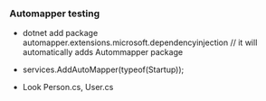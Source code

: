 ### Automapper testing

- dotnet add package automapper.extensions.microsoft.dependencyinjection
// it will automatically adds Autommapper package

- services.AddAutoMapper(typeof(Startup));

- Look Person.cs, User.cs
